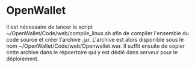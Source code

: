# OpenWallet

Il est nécessaire de lancer le script ~/OpenWallet/Code/web/compile_linux.sh 
afin de compiler l'ensemble du code source et créer l'archive .jar. L'archive est
alors disponible sous le nom ~/OpenWallet/Code/web/Openwallet.war. Il suffit
ensuite de copier cette archive dans le répoertoire qui y est dédié dans serveur
pour le déploiement.
